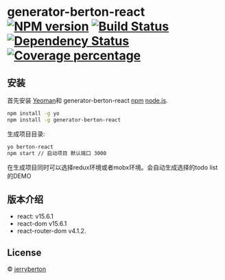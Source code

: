 # generator-berton-react [![NPM version][npm-image]][npm-url] [![Build Status][travis-image]][travis-url] [![Dependency Status][daviddm-image]][daviddm-url] [![Coverage percentage][coveralls-image]][coveralls-url]
> 

## 安装

首先安装 [Yeoman](http://yeoman.io)和 generator-berton-react [npm](https://www.npmjs.com/)  [node.js](https://nodejs.org/).

```bash
npm install -g yo
npm install -g generator-berton-react
```

生成项目目录:

```bash
yo berton-react
npm start // 启动项目 默认端口 3000
```
在生成项目同时可以选择redux环境或者mobx环境。会自动生成选择的todo list的DEMO
## 版本介绍

 * react: v15.6.1
 * react-dom v15.6.1
 * react-router-dom v4.1.2.

## License

 © [jerryberton]()


[npm-image]: https://badge.fury.io/js/generator-test.svg
[npm-url]: https://npmjs.org/package/generator-test
[travis-image]: https://travis-ci.org/JerryBerton/generator-test.svg?branch=master
[travis-url]: https://travis-ci.org/JerryBerton/generator-test
[daviddm-image]: https://david-dm.org/JerryBerton/generator-test.svg?theme=shields.io
[daviddm-url]: https://david-dm.org/JerryBerton/generator-test
[coveralls-image]: https://coveralls.io/repos/JerryBerton/generator-test/badge.svg
[coveralls-url]: https://coveralls.io/r/JerryBerton/generator-test
